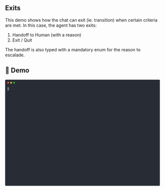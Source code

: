 ## Exits

This demo shows how the chat can exit (ie. transition) when certain criteria are met. In this case, the agent has two exits:

1. Handoff to Human (with a reason)
2. Exit / Quit

The handoff is also typed with a mandatory enum for the reason to escalade.

## 🎥 Demo

![Demo](./demo.svg)
